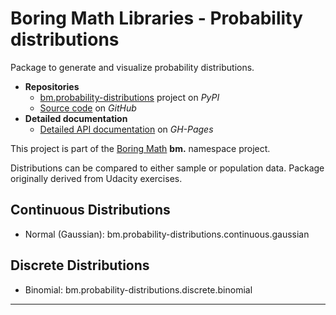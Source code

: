 # Boring Math Libraries - Probability distributions

Package to generate and visualize probability distributions.

* **Repositories**
  * [bm.probability-distributions][1] project on *PyPI*
  * [Source code][2] on *GitHub*
* **Detailed documentation**
  * [Detailed API documentation][3] on *GH-Pages*

This project is part of the
[Boring Math][4] **bm.** namespace project.

Distributions can be compared to either sample or population data. Package
originally derived from Udacity exercises.

## Continuous Distributions

* Normal (Gaussian): bm.probability-distributions.continuous.gaussian

## Discrete Distributions

* Binomial: bm.probability-distributions.discrete.binomial

---

[1]: https://pypi.org/project/bm.probability-distributions/
[2]: https://github.com/grscheller/bm-probability-distributions/
[3]: https://grscheller.github.io/boring-math-docs/probability-distributions/
[4]: https://github.com/grscheller/boring-math-docs
